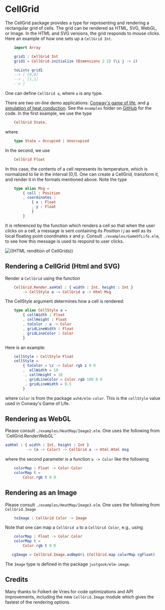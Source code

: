 # CellGrid

The CellGrid package provides a type for representing and rendering
a rectangular grid of cells.  The grid can be rendered as
HTML, SVG, WebGL, or Image.  In the HTML and SVG versions, the grid responds to
mouse clicks.  Here an example of how one sets up a `CellGrid Int`.

```elm
    import Array

    grid1 : CellGrid Int
    grid1 = CellGrid.initialize (Dimensions 2 2) (\i j -> i)

    toLists grid1
    --> [ [0,0]
    --> , [1,1]
    --> ]
```

One can define `CellGrid a`, where `a` is any type.

There are two on-line demo applications: [Conway's game of life](https://jxxcarlson.github.io/app/gameoflife2.html), and [a simulation
of heat conduction](https://jxxcarlson.github.io/app/heat-model.html).  See the `examples` folder on [GitHub](https://github.com/jxxcarlson/elm-cell-grid)
for the code. In the first example, we use the type

```elm
    CellGrid State,
```
where

```elm
    type State = Occupied | Unoccupied
```

In the second, we use

```elm
    CellGrid Float
```
In this case, the contents of a cell represents
its temperature, which is normalized to lie in the 
interval [0,1]. One can create a CellGrid, transform it, and render it in 
the formats mentioned above.  Note the type

```elm
    type alias Msg =
        { cell : Position
        , coordinates :
            { x : Float
            , y : Float
            }
        }
```

It is referenced by the function which renders a cell
so that when the user clicks on a cell, a message
is sent containing its *Position i j* as well as its local floating
point coordinates *x* and *y*.  Consult `./examples/GameOfLife.elm`,
to see how this message is used to respond to user clicks.


![((HTML rendition of CellGrids))](heat.jpg)



## Rendering a CellGrid (Html and SVG)

Render a `CellGrid` using the function

```elm
    CellGrid.Render.asHtml : { width : Int, height : Int }
        -> CellStyle a -> CellGrid a -> Html Msg
```

The CellStyle argument determines how a cell is rendered:

```elm
    type alias CellStyle a =
        { cellWidth : Float
        , cellHeight : Float
        , toColor : a -> Color
        , gridLineWidth : Float
        , gridLineColor : Color
        }
```

Here is an example:

```elm
    cellStyle : CellStyle Float
    cellStyle =
        { toColor = \z -> Color.rgb z 0 0
        ,  ellWidth = 10
         , cellHeight = 10
         , gridLineColor = Color.rgb 180 0 0
         , gridLineWidth = 0.5
        }
```

where `Color` is from the package `avh4/elm-color`. This is the 
`cellStyle` value used in Conway's Game of Life.


## Rendering as WebGL

Please consult `./examples/HeatMap/Image2.elm`.
One uses the following from `CellGrid.RenderWebGL``

```elm
asHtml : { width : Int, height : Int } 
          -> (a -> Color) -> CellGrid a -> Html.Html msg
```

where the second parameter is a function `a -> Color` like
the following

```elm
    colorMap : Float -> Color.Color
    colorMap t =
        Color.rgb t 0 0
```

## Rendering as an Image

Please consult `./examples/HeatMap/Image3.elm`.
One uses the following from `CellGrid.Image`

```elm
    toImage : CellGrid Color -> Image
```

Note that one can map a `CellGrid a` to a `CellGrid Color`, e.g., using

```elm
    colorMap : Float -> Color.Color
    colorMap t =
        Color.rgb t 0 0

   cgImage = CellGrid.Image.asBmpUri (CellGrid.map colorMap cgFloat)

```

The `Image` type is defined in the package `justgook/elm-image`.

## Credits

Many thanks to Folkert de Vries for code optimizations and API improvements, 
including the new `CellGrid.Image` module which
gives the fastest of the rendering options.